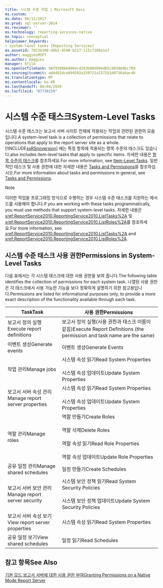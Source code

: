 ```yaml
---
title: 시스템 수준 작업 | Microsoft Docs
ms.custom: ''
ms.date: 06/13/2017
ms.prod: sql-server-2014
ms.reviewer: ''
ms.technology: reporting-services-native
ms.topic: conceptual
helpviewer_keywords:
- system-level tasks [Reporting Services]
ms.assetid: 7023b388-40b2-4590-b227-115cf380a1e7
author: maggiesMSFT
ms.author: maggies
manager: kfile
ms.openlocfilehash: 98f9390664064cd293b80d094d65c903869bc709
ms.sourcegitcommit: ad4d92dce894592a259721a1571b1d8736abacdb
ms.translationtype: MT
ms.contentlocale: ko-KR
ms.lasthandoff: 08/04/2020
ms.locfileid: "87739159"
---
```

# <a name="system-level-tasks"></a><span data-ttu-id="4fb48-102">시스템 수준 태스크</span><span class="sxs-lookup"><span data-stu-id="4fb48-102">System-Level Tasks</span></span>
  <span data-ttu-id="4fb48-103">시스템 수준 태스크는 보고서 서버 사이트 전체에 적용되는 작업과 관련된 권한의 모음입니다.</span><span class="sxs-lookup"><span data-stu-id="4fb48-103">A system-level task is a collection of permissions that relate to operations that apply to the report server site as a whole.</span></span> [!INCLUDE[ssRSnoversion](../../includes/ssrsnoversion-md.md)] <span data-ttu-id="4fb48-104">에는 특정 항목에 적용되는 항목 수준의 태스크도 있습니다.</span><span class="sxs-lookup"><span data-stu-id="4fb48-104">also includes item-level tasks that apply to specific items.</span></span> <span data-ttu-id="4fb48-105">자세한 내용은 [항목 수준의 태스크](tasks-and-permissions-item-level-tasks.md)를 참조하세요.</span><span class="sxs-lookup"><span data-stu-id="4fb48-105">For more information, see [Item-Level Tasks](tasks-and-permissions-item-level-tasks.md).</span></span> <span data-ttu-id="4fb48-106">일반적인 태스크 및 사용 권한에 대한 자세한 내용은 [Tasks and Permissions](tasks-and-permissions.md)을 참조하십시오.</span><span class="sxs-lookup"><span data-stu-id="4fb48-106">For more information about tasks and permissions in general, see [Tasks and Permissions](tasks-and-permissions.md).</span></span>  
  
> [!NOTE]  
>  <span data-ttu-id="4fb48-107">이러한 작업을 프로그래밍 방식으로 수행하는 경우 시스템 수준 태스크를 지원하는 메서드를 사용해야 합니다.</span><span class="sxs-lookup"><span data-stu-id="4fb48-107">If you are working with these tasks programmatically, you must use methods that support system-level tasks.</span></span> <span data-ttu-id="4fb48-108">자세한 내용은 <xref:ReportService2010.ReportingService2010.ListTasks%2A> 및 <xref:ReportService2010.ReportingService2010.ListRoles%2A>를 참조하세요.</span><span class="sxs-lookup"><span data-stu-id="4fb48-108">For more information, see <xref:ReportService2010.ReportingService2010.ListTasks%2A> and <xref:ReportService2010.ReportingService2010.ListRoles%2A>.</span></span>  
  
## <a name="permissions-in-system-level-tasks"></a><span data-ttu-id="4fb48-109">시스템 수준 태스크 사용 권한</span><span class="sxs-lookup"><span data-stu-id="4fb48-109">Permissions in System-Level Tasks</span></span>  
 <span data-ttu-id="4fb48-110">다음 표에서는 각 시스템 태스크에 대한 사용 권한을 보여 줍니다.</span><span class="sxs-lookup"><span data-stu-id="4fb48-110">The following table identifies the collection of permissions for each system task.</span></span> <span data-ttu-id="4fb48-111">나열된 사용 권한은 각 태스크에서 사용 가능한 기능을 보다 정확하게 설명하기 위한 참고용입니다.</span><span class="sxs-lookup"><span data-stu-id="4fb48-111">Permissions are listed for informational purposes only, to provide a more exact description of the functionality available through each task.</span></span>  
  
|<span data-ttu-id="4fb48-112">Task</span><span class="sxs-lookup"><span data-stu-id="4fb48-112">Task</span></span>|<span data-ttu-id="4fb48-113">사용 권한</span><span class="sxs-lookup"><span data-stu-id="4fb48-113">Permissions</span></span>|  
|----------|-----------------|  
|<span data-ttu-id="4fb48-114">보고서 정의 실행</span><span class="sxs-lookup"><span data-stu-id="4fb48-114">Execute report definitions</span></span>|<span data-ttu-id="4fb48-115">보고서 정의 실행(사용 권한과 태스크 이름이 같음)</span><span class="sxs-lookup"><span data-stu-id="4fb48-115">Execute Report Definitions (the permission and task name are the same)</span></span>|  
|<span data-ttu-id="4fb48-116">이벤트 생성</span><span class="sxs-lookup"><span data-stu-id="4fb48-116">Generate events</span></span>|<span data-ttu-id="4fb48-117">이벤트 생성</span><span class="sxs-lookup"><span data-stu-id="4fb48-117">Generate Events</span></span>|  
|<span data-ttu-id="4fb48-118">작업 관리</span><span class="sxs-lookup"><span data-stu-id="4fb48-118">Manage jobs</span></span>|<span data-ttu-id="4fb48-119">시스템 속성 읽기</span><span class="sxs-lookup"><span data-stu-id="4fb48-119">Read System Properties</span></span><br /><br /> <span data-ttu-id="4fb48-120">시스템 속성 업데이트</span><span class="sxs-lookup"><span data-stu-id="4fb48-120">Update System Properties</span></span>|  
|<span data-ttu-id="4fb48-121">보고서 서버 속성 관리</span><span class="sxs-lookup"><span data-stu-id="4fb48-121">Manage report server properties</span></span>|<span data-ttu-id="4fb48-122">시스템 속성 읽기</span><span class="sxs-lookup"><span data-stu-id="4fb48-122">Read System Properties</span></span><br /><br /> <span data-ttu-id="4fb48-123">시스템 속성 업데이트</span><span class="sxs-lookup"><span data-stu-id="4fb48-123">Update System Properties</span></span>|  
|<span data-ttu-id="4fb48-124">역할 관리</span><span class="sxs-lookup"><span data-stu-id="4fb48-124">Manage roles</span></span>|<span data-ttu-id="4fb48-125">역할 만들기</span><span class="sxs-lookup"><span data-stu-id="4fb48-125">Create Roles</span></span><br /><br /> <span data-ttu-id="4fb48-126">역할 삭제</span><span class="sxs-lookup"><span data-stu-id="4fb48-126">Delete Roles</span></span><br /><br /> <span data-ttu-id="4fb48-127">역할 속성 읽기</span><span class="sxs-lookup"><span data-stu-id="4fb48-127">Read Role Properties</span></span><br /><br /> <span data-ttu-id="4fb48-128">역할 속성 업데이트</span><span class="sxs-lookup"><span data-stu-id="4fb48-128">Update Role Properties</span></span>|  
|<span data-ttu-id="4fb48-129">공유 일정 관리</span><span class="sxs-lookup"><span data-stu-id="4fb48-129">Manage shared schedules</span></span>|<span data-ttu-id="4fb48-130">일정 만들기</span><span class="sxs-lookup"><span data-stu-id="4fb48-130">Create Schedules</span></span>|  
|<span data-ttu-id="4fb48-131">보고서 서버 보안 관리</span><span class="sxs-lookup"><span data-stu-id="4fb48-131">Manage report server security</span></span>|<span data-ttu-id="4fb48-132">시스템 보안 정책 읽기</span><span class="sxs-lookup"><span data-stu-id="4fb48-132">Read System Security Policies</span></span><br /><br /> <span data-ttu-id="4fb48-133">시스템 보안 정책 업데이트</span><span class="sxs-lookup"><span data-stu-id="4fb48-133">Update System Security Policies</span></span>|  
|<span data-ttu-id="4fb48-134">보고서 서버 속성 보기</span><span class="sxs-lookup"><span data-stu-id="4fb48-134">View report server properties</span></span>|<span data-ttu-id="4fb48-135">시스템 속성 읽기</span><span class="sxs-lookup"><span data-stu-id="4fb48-135">Read System Properties</span></span>|  
|<span data-ttu-id="4fb48-136">공유 일정 보기</span><span class="sxs-lookup"><span data-stu-id="4fb48-136">View shared schedules</span></span>|<span data-ttu-id="4fb48-137">일정 읽기</span><span class="sxs-lookup"><span data-stu-id="4fb48-137">Read Schedules</span></span>|  
  
## <a name="see-also"></a><span data-ttu-id="4fb48-138">참고 항목</span><span class="sxs-lookup"><span data-stu-id="4fb48-138">See Also</span></span>  
 [<span data-ttu-id="4fb48-139">기본 모드 보고서 서버에 대한 사용 권한 부여</span><span class="sxs-lookup"><span data-stu-id="4fb48-139">Granting Permissions on a Native Mode Report Server</span></span>](granting-permissions-on-a-native-mode-report-server.md)  
  
  
